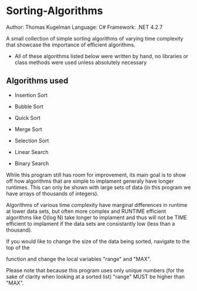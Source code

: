 # Sorting-Algorithms

Author: Thomas Kugelman
Language: C#
Framework: .NET 4.2.7

A small collection of simple sorting algorithms of varying time complexity that showcase the importance of efficient algorithms.

- All of these algorithms listed below were written by hand, no libraries or class methods were used unless absolutely necessary

## Algorithms used 

- Insertion Sort
- Bubble Sort
- Quick Sort
- Merge Sort
- Selection Sort

- Linear Search
- Binary Search

While this program still has room for improvement, its main goal is to show off how algorithms that are simple to implament 
generaly have longer runtimes. This can only be shown with large sets of data (in this program we have arrays of thousands of integers).

Algorithms of various time complexity have marginal differences in runtime at lower data sets, 
but often more complex and RUNTIME efficient algorithms like O(log N) take longer to implament 
and thus will not be TIME efficient to implament if the data sets are consistantly low (less than a thousand).

If you would like to change the size of the data being sorted, navigate to the top of the <main> function 
and change the local variables "range" and "MAX". 

Please note that because this program uses only unique numbers (for the sake of clarity when looking at a sorted list)
"range" MUST be higher than "MAX".
